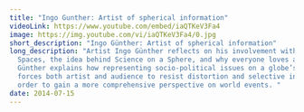 ```yaml
---
title: "Ingo Gunther: Artist of spherical information"
videoLink: https://www.youtube.com/embed/iaQTKeV3Fa4
image: https://img.youtube.com/vi/iaQTKeV3Fa4/0.jpg
short_description: "Ingo Günther: Artist of spherical information"
long_description: "Artist Ingo Günther reflects on his involvement with Places &
  Spaces, the idea behind Science on a Sphere, and why everyone loves a globe.
  Günther explains how representing socio-political issues on a globe’s surface
  forces both artist and audience to resist distortion and selective interest in
  order to gain a more comprehensive perspective on world events. "
date: 2014-07-15
---
```

